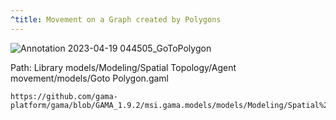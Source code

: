 ```yaml
---
^title: Movement on a Graph created by Polygons
---
```


![Annotation 2023-04-19 044505_GoToPolygon](https://user-images.githubusercontent.com/4437331/232953918-166955b9-dc45-4a1b-9c01-4f2cd8558250.png)

Path: Library models/Modeling/Spatial Topology/Agent movement/models/Goto Polygon.gaml

```gaml reference
https://github.com/gama-platform/gama/blob/GAMA_1.9.2/msi.gama.models/models/Modeling/Spatial%20Topology/Agent%20movement/models/Goto%20Polygon.gaml
```